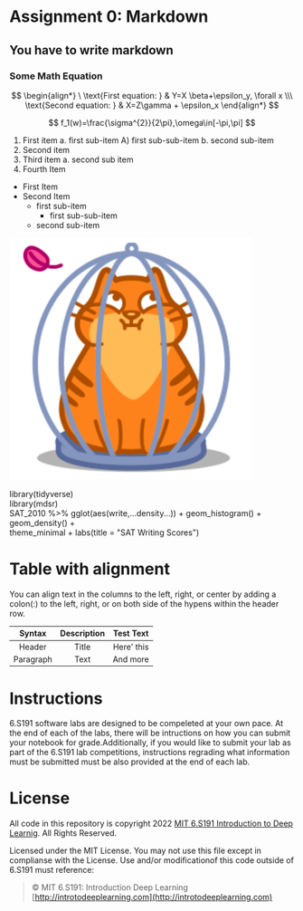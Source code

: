 # Assignment 0: Markdown
## You have to write markdown
### Some Math Equation

$$
\begin{align*}
\ \text{First  equation: } & Y=X \beta+\epsilon_y, \forall x  
\\\ \text{Second equation: } &  X=Z\gamma + \epsilon_x
\end{align*}
$$ 

$$
f_1(w)=\frac{\sigma^{2}}{2\pi},\omega\in[-\pi,\pi]
$$

1. First item a. first sub-item A) first sub-sub-item b. second sub-item
2. Second item
3. Third item a. second sub item
4. Fourth Item


* First Item
* Second Item
   * first sub-item
      * first sub-sub-item
    * second sub-item

![picture alt](pic/cat.png "Cat Pic")

library(tidyverse)<br>
library(mdsr)<br>
SAT_2010 %>% gglot(aes(write,...density...)) + geom_histogram() + geom_density() +<br>
theme_minimal + labs(title = "SAT Writing Scores")

# Table with alignment 
You can align text in the columns to the left, right, or center by adding a colon(:) to the left, right, or on both side of the hypens within the header row.

| Syntax        | Description   |Test Text |
|:-------------:|:-------------:|:--------:|
| Header        | Title         |Here' this|
| Paragraph     | Text          |And more  |

# Instructions
6.S191 software labs are designed to be compeleted at your own pace. At the end of each of the labs, there will be intructions on how you can submit your notebook for grade.Additionally, if you would like to submit your lab as part of the 6.S191 lab competitions, instructions regrading what information must be submitted must be also provided at the end of each lab.

# License
All code in this repository is copyright 2022 [MIT 6.S191 Introduction to Deep Learnig](http://introtodeeplearning.com/). All Rights Reserved.

Licensed under the MIT License. You may not use this file except in complianse with the License. Use and/or modificationof this code outside of 6.S191 must reference:

> © MIT 6.S191: Introduction Deep Learning <br> [http://introtodeeplearning.com](http://introtodeeplearning.com)
